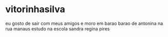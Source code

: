 # vitorinhasilva
eu gosto de sair com meus amigos e moro em barao barao de antonina na rua manaus estudo na escola sandra regina pires 
